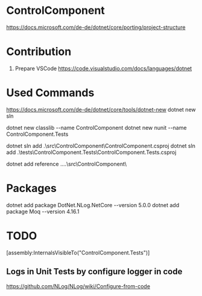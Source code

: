 # ControlComponent
https://docs.microsoft.com/de-de/dotnet/core/porting/project-structure

# Contribution
1. Prepare VSCode https://code.visualstudio.com/docs/languages/dotnet

# Used Commands
https://docs.microsoft.com/de-de/dotnet/core/tools/dotnet-new
dotnet new sln

dotnet new classlib --name ControlComponent
dotnet new nunit --name ControlComponent.Tests

dotnet sln add .\src\ControlComponent\ControlComponent.csproj
dotnet sln add .\tests\ControlComponent.Tests\ControlComponent.Tests.csproj

dotnet add reference ..\..\src\ControlComponent\

# Packages
dotnet add package DotNet.NLog.NetCore --version 5.0.0
dotnet add package Moq --version 4.16.1



# TODO
[assembly:InternalsVisibleTo("ControlComponent.Tests")]

## Logs in Unit Tests by configure logger in code
https://github.com/NLog/NLog/wiki/Configure-from-code
